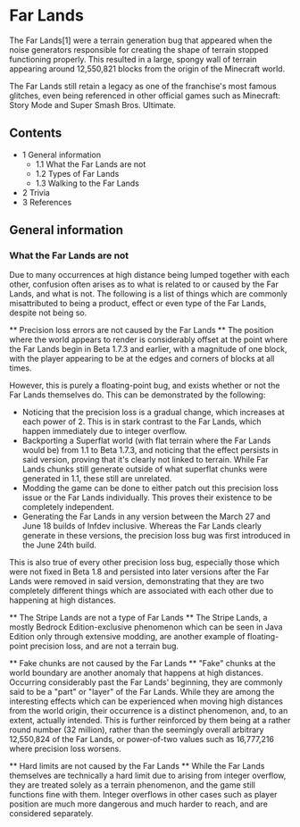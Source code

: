 # Far Lands
The Far Lands[1] were a terrain generation bug that appeared when the noise generators responsible for creating the shape of terrain stopped functioning properly. This resulted in a large, spongy wall of terrain appearing around 12,550,821 blocks from the origin of the Minecraft world. 

The Far Lands still retain a legacy as one of the franchise's most famous glitches, even being referenced in other official games such as Minecraft: Story Mode and Super Smash Bros. Ultimate.

## Contents
- 1 General information
	- 1.1 What the Far Lands are not
	- 1.2 Types of Far Lands
	- 1.3 Walking to the Far Lands
- 2 Trivia
- 3 References

## General information
### What the Far Lands are not
Due to many occurrences at high distance being lumped together with each other, confusion often arises as to what is related to or caused by the Far Lands, and what is not. The following is a list of things which are commonly misattributed to being a product, effect or even type of the Far Lands, despite not being so.

** Precision loss errors are not caused by the Far Lands **
The position where the world appears to render is considerably offset at the point where the Far Lands begin in Beta 1.7.3 and earlier, with a magnitude of one block, with the player appearing to be at the edges and corners of blocks at all times.

However, this is purely a floating-point bug, and exists whether or not the Far Lands themselves do. This can be demonstrated by the following:

- Noticing that the precision loss is a gradual change, which increases at each power of 2. This is in stark contrast to the Far Lands, which happen immediately due to integer overflow.
- Backporting a Superflat world (with flat terrain where the Far Lands would be) from 1.1 to Beta 1.7.3, and noticing that the effect persists in said version, proving that it's clearly not linked to terrain. While Far Lands chunks still generate outside of what superflat chunks were generated in 1.1, these still are unrelated.
- Modding the game can be done to either patch out this precision loss issue or the Far Lands individually. This proves their existence to be completely independent.
- Generating the Far Lands in any version between the March 27 and June 18 builds of Infdev inclusive. Whereas the Far Lands clearly generate in these versions, the precision loss bug was first introduced in the June 24th build.

This is also true of every other precision loss bug, especially those which were not fixed in Beta 1.8 and persisted into later versions after the Far Lands were removed in said version, demonstrating that they are two completely different things which are associated with each other due to happening at high distances.

** The Stripe Lands are not a type of Far Lands **
The Stripe Lands, a mostly Bedrock Edition-exclusive phenomenon which can be seen in Java Edition only through extensive modding, are another example of floating-point precision loss, and are not a terrain bug.

** Fake chunks are not caused by the Far Lands **
"Fake" chunks at the world boundary are another anomaly that happens at high distances. Occurring considerably past the Far Lands' beginning, they are commonly said to be a "part" or "layer" of the Far Lands. While they are among the interesting effects which can be experienced when moving high distances from the world origin, their occurrence is a distinct phenomenon, and, to an extent, actually intended. This is further reinforced by them being at a rather round number (32 million), rather than the seemingly overall arbitrary 12,550,824 of the Far Lands, or power-of-two values such as 16,777,216 where precision loss worsens.

** Hard limits are not caused by the Far Lands **
While the Far Lands themselves are technically a hard limit due to arising from integer overflow, they are treated solely as a terrain phenomenon, and the game still functions fine with them. Integer overflows in other cases such as player position are much more dangerous and much harder to reach, and are considered separately.

